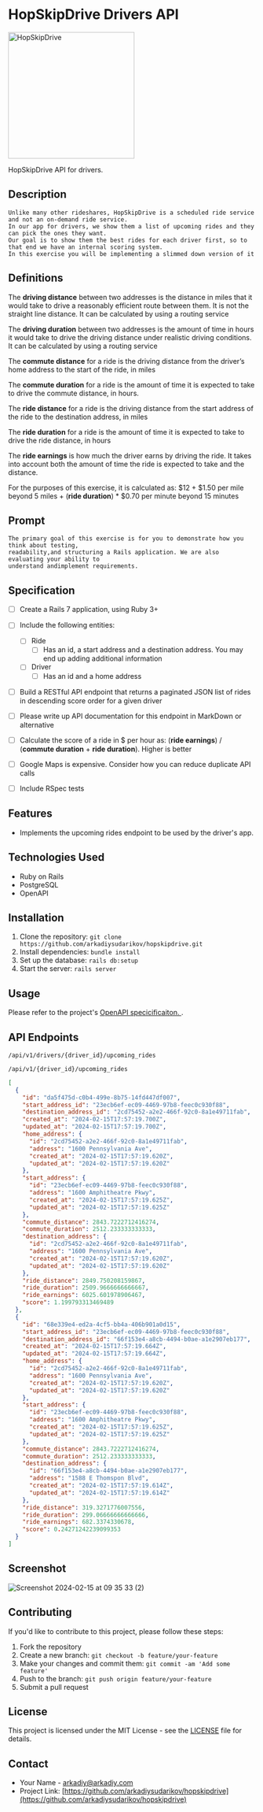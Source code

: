 # HopSkipDrive Drivers API


<img width="257" alt="HopSkipDrive" src="https://github.com/arkadiysudarikov/hopskipdrive/assets/382532/8f0304d0-23cc-4aea-b3d4-1da00d5e9ebd">

HopSkipDrive API for drivers. 

## Description

```
Unlike many other rideshares, HopSkipDrive is a scheduled ride service and not an on-demand ride service.
In our app for drivers, we show them a list of upcoming rides and they can pick the ones they want.
Our goal is to show them the best rides for each driver first, so to that end we have an internal scoring system.
In this exercise you will be implementing a slimmed down version of it
```

## Definitions

The **driving distance** between two addresses is the distance in miles that it would take to drive a reasonably
efficient route between them. It is not the straight line distance. It can be calculated by using a routing service

The **driving duration** between two addresses is the amount of time in hours it would take to drive the driving distance under realistic driving conditions. It can be calculated by using a routing service

The **commute distance** for a ride is the driving distance from the driver’s home address to the start of the ride, in miles

The **commute duration** for a ride is the amount of time it is expected to take to drive the commute distance, in hours.

The **ride distance** for a ride is the driving distance from the start address of the ride to the destination address, in miles

The **ride duration** for a ride is the amount of time it is expected to take to drive the ride distance, in hours

The **ride earnings** is how much the driver earns by driving the ride. It takes into account both the amount of time the ride is expected to take and the distance. 

For the purposes of this exercise, it is calculated as: $12 + $1.50 per mile beyond 5 miles + (**ride duration**) * $0.70 per minute beyond 15 minutes

## Prompt 

```
The primary goal of this exercise is for you to demonstrate how you think about testing,
readability,and structuring a Rails application. We are also evaluating your ability to
understand andimplement requirements.
```

## Specification

 - [ ] Create a Rails 7 application, using Ruby 3+

 - [ ] Include the following entities:

   - [ ] Ride
     - [ ] Has an id, a start address and a destination address. You may end up adding additional information
   - [ ] Driver
     - [ ] Has an id and a home address

 - [ ] Build a RESTful API endpoint that returns a paginated JSON list of rides in descending score order for a given driver

 - [ ] Please write up API documentation for this endpoint in MarkDown or alternative

 - [ ] Calculate the score of a ride in $ per hour as: (**ride earnings**) / (**commute duration** + **ride duration**). Higher is better

 - [ ] Google Maps is expensive. Consider how you can reduce duplicate API calls

 - [ ] Include RSpec tests

## Features

- Implements the upcoming rides endpoint to be used by the driver's app. 

## Technologies Used

- Ruby on Rails
- PostgreSQL
- OpenAPI

## Installation

1. Clone the repository: `git clone https://github.com/arkadiysudarikov/hopskipdrive.git`
2. Install dependencies: `bundle install`
3. Set up the database: `rails db:setup`
4. Start the server: `rails server`

## Usage

Please refer to the project's [OpenAPI specicificaiton. 
](https://hopskipdrive-fa2a8e6ce701.herokuapp.com/api-docs/index.html). 

## API Endpoints

`/api/v1/drivers/{driver_id}/upcoming_rides`

`/api/v1/{driver_id}/upcoming_rides`


```json
[
  {
    "id": "da5f475d-c0b4-499e-8b75-14fd447df007",
    "start_address_id": "23ecb6ef-ec09-4469-97b8-feec0c930f88",
    "destination_address_id": "2cd75452-a2e2-466f-92c0-8a1e49711fab",
    "created_at": "2024-02-15T17:57:19.700Z",
    "updated_at": "2024-02-15T17:57:19.700Z",
    "home_address": {
      "id": "2cd75452-a2e2-466f-92c0-8a1e49711fab",
      "address": "1600 Pennsylvania Ave",
      "created_at": "2024-02-15T17:57:19.620Z",
      "updated_at": "2024-02-15T17:57:19.620Z"
    },
    "start_address": {
      "id": "23ecb6ef-ec09-4469-97b8-feec0c930f88",
      "address": "1600 Amphitheatre Pkwy",
      "created_at": "2024-02-15T17:57:19.625Z",
      "updated_at": "2024-02-15T17:57:19.625Z"
    },
    "commute_distance": 2843.7222712416274,
    "commute_duration": 2512.233333333333,
    "destination_address": {
      "id": "2cd75452-a2e2-466f-92c0-8a1e49711fab",
      "address": "1600 Pennsylvania Ave",
      "created_at": "2024-02-15T17:57:19.620Z",
      "updated_at": "2024-02-15T17:57:19.620Z"
    },
    "ride_distance": 2849.750208159867,
    "ride_duration": 2509.9666666666667,
    "ride_earnings": 6025.601978906467,
    "score": 1.199793313469489
  },
  {
    "id": "68e339e4-ed2a-4cf5-bb4a-406b901a0d15",
    "start_address_id": "23ecb6ef-ec09-4469-97b8-feec0c930f88",
    "destination_address_id": "66f153e4-a8cb-4494-b0ae-a1e2907eb177",
    "created_at": "2024-02-15T17:57:19.664Z",
    "updated_at": "2024-02-15T17:57:19.664Z",
    "home_address": {
      "id": "2cd75452-a2e2-466f-92c0-8a1e49711fab",
      "address": "1600 Pennsylvania Ave",
      "created_at": "2024-02-15T17:57:19.620Z",
      "updated_at": "2024-02-15T17:57:19.620Z"
    },
    "start_address": {
      "id": "23ecb6ef-ec09-4469-97b8-feec0c930f88",
      "address": "1600 Amphitheatre Pkwy",
      "created_at": "2024-02-15T17:57:19.625Z",
      "updated_at": "2024-02-15T17:57:19.625Z"
    },
    "commute_distance": 2843.7222712416274,
    "commute_duration": 2512.233333333333,
    "destination_address": {
      "id": "66f153e4-a8cb-4494-b0ae-a1e2907eb177",
      "address": "1588 E Thomspon Blvd",
      "created_at": "2024-02-15T17:57:19.614Z",
      "updated_at": "2024-02-15T17:57:19.614Z"
    },
    "ride_distance": 319.3271776007556,
    "ride_duration": 299.06666666666666,
    "ride_earnings": 682.3374330678,
    "score": 0.24271242239099353
  }
]
```

## Screenshot

![Screenshot 2024-02-15 at 09 35 33 (2)](https://github.com/arkadiysudarikov/hopskipdrive/assets/382532/875ea5a6-ee02-4349-837f-9329af08422d)

## Contributing

If you'd like to contribute to this project, please follow these steps:

1. Fork the repository
2. Create a new branch: `git checkout -b feature/your-feature`
3. Make your changes and commit them: `git commit -am 'Add some feature'`
4. Push to the branch: `git push origin feature/your-feature`
5. Submit a pull request

## License

This project is licensed under the MIT License - see the [LICENSE](LICENSE) file for details.

## Contact

- Your Name - [arkadiy@arkadiy.com](mailto:arkadiy@arkadiy.com)
- Project Link: [https://github.com/arkadiysudarikov/hopskipdrive](https://github.com/arkadiysudarikov/hopskipdrive)
